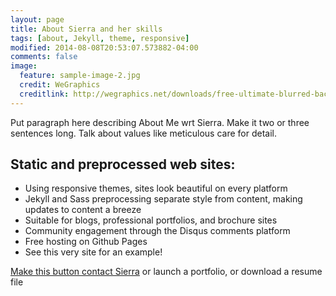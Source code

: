 ```yaml
---
layout: page
title: About Sierra and her skills
tags: [about, Jekyll, theme, responsive]
modified: 2014-08-08T20:53:07.573882-04:00
comments: false
image:
  feature: sample-image-2.jpg
  credit: WeGraphics
  creditlink: http://wegraphics.net/downloads/free-ultimate-blurred-background-pack/
---
```


 Put paragraph here describing About Me wrt Sierra.  Make it two or three sentences long.  Talk about values like meticulous care for detail.

## Static and preprocessed web sites:

* Using responsive themes, sites look beautiful on every platform
* Jekyll and Sass preprocessing separate style from content, making updates to content a breeze
* Suitable for blogs, professional portfolios, and brochure sites
* Community engagement through the Disqus comments platform
* Free hosting on Github Pages
* See this very site for an example!

<a markdown="0" href="{{ site.url }}/theme-setup" class="btn">Make this button contact Sierra</a> or launch a portfolio, or download a resume file

